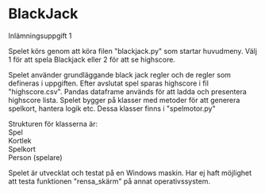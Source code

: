 # BlackJack
Inlämningsuppgift 1

Spelet körs genom att köra filen "blackjack.py" som startar huvudmeny.
Välj 1 för att spela Blackjack eller 2 för att se highscore.

Spelet använder grundläggande black jack regler och de regler som defineras i uppgiften.
Efter avslutat spel sparas highscore i fil "highscore.csv".
Pandas dataframe används för att ladda och presentera highscore lista.
Spelet bygger på klasser med metoder för att generera spelkort, hantera logik etc. 
Dessa klasser finns i "spelmotor.py"

Strukturen för klasserna är:  
    Spel  
        Kortlek  
            Spelkort  
        Person (spelare)  
  
Spelet är utvecklat och testat på en Windows maskin. Har ej haft möjlighet att testa funktionen "rensa_skärm" på annat operativssystem.